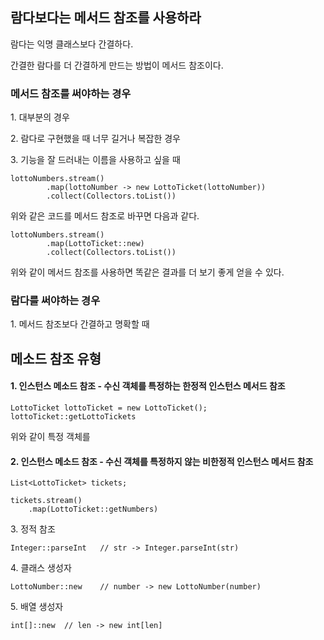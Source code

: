## 람다보다는 메서드 참조를 사용하라

람다는 익명 클래스보다 간결하다.

간결한 람다를 더 간결하게 만드는 방법이 메서드 참조이다.

### 메서드 참조를 써야하는 경우 

1\. 대부분의 경우

2\. 람다로 구현했을 때 너무 길거나 복잡한 경우

3\. 기능을 잘 드러내는 이름을 사용하고 싶을 때

```
lottoNumbers.stream()
        .map(lottoNumber -> new LottoTicket(lottoNumber))
        .collect(Collectors.toList())
```

위와 같은 코드를 메서드 참조로 바꾸면 다음과 같다.

```
lottoNumbers.stream()
        .map(LottoTicket::new)
        .collect(Collectors.toList())
```

위와 같이 메서드 참조를 사용하면 똑같은 결과를 더 보기 좋게 얻을 수 있다.

### 람다를 써야하는 경우

1\. 메서드 참조보다 간결하고 명확할 때 

## 메소드 참조 유형

#### 1\. 인스턴스 메소드 참조 - 수신 객체를 특정하는 한정적 인스턴스 메서드 참조

```
LottoTicket lottoTicket = new LottoTicket();
lottoTicket::getLottoTickets
```

위와 같이 특정 객체를 

#### 2\. 인스턴스 메소드 참조 - 수신 객체를 특정하지 않는 비한정적 인스턴스 메서드 참조

```
List<LottoTicket> tickets;

tickets.stream()
	.map(LottoTicket::getNumbers)
```

3\. 정적 참조

```
Integer::parseInt	// str -> Integer.parseInt(str)
```

4\. 클래스 생성자

```
LottoNumber::new	// number -> new LottoNumber(number)
```

5\. 배열 생성자

```
int[]::new	// len -> new int[len]
```
